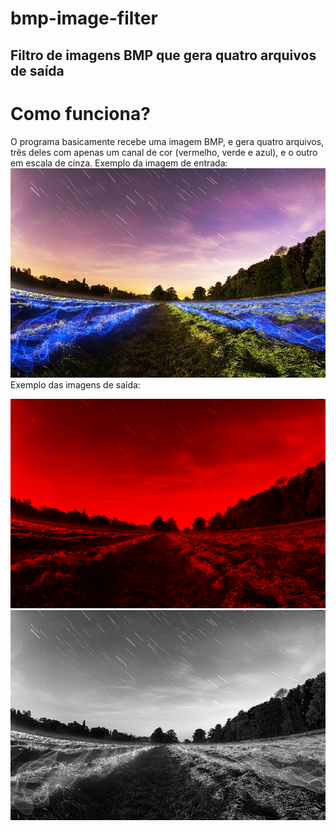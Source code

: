 # bmp-image-filter
## Filtro de imagens BMP que gera quatro arquivos de saída

# Como funciona?
O programa basicamente recebe uma imagem BMP, e gera quatro arquivos, três deles com apenas um canal de cor (vermelho, verde e azul), e o outro em escala de cinza.
Exemplo da imagem de entrada:
<img src="imgs/test_img.bmp">
Exemplo das imagens de saída: <br>

<img src="imgs/test_img_R.bmp">
<img src="imgs/test_img_gs.bmp">

